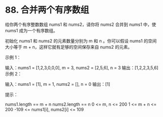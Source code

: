 # 88. 合并两个有序数组
  给你两个有序整数数组 nums1 和 nums2，请你将 nums2 合并到 nums1 中，使 nums1 成为一个有序数组。
  
  初始化 nums1 和 nums2 的元素数量分别为 m 和 n 。你可以假设 nums1 的空间大小等于 m + n，这样它就有足够的空间保存来自 nums2 的元素。
  
   
  
  示例 1：
  
  输入：nums1 = [1,2,3,0,0,0], m = 3, nums2 = [2,5,6], n = 3
  输出：[1,2,2,3,5,6]
  示例 2：
  
  输入：nums1 = [1], m = 1, nums2 = [], n = 0
  输出：[1]
   
  
  提示：
  
  nums1.length == m + n
  nums2.length == n
  0 <= m, n <= 200
  1 <= m + n <= 200
  -109 <= nums1[i], nums2[i] <= 109